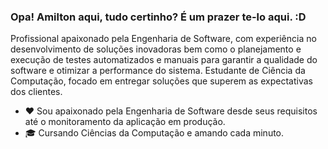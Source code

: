 ### Opa! Amilton aqui, tudo certinho? É um prazer te-lo aqui. :D
Profissional apaixonado pela Engenharia de Software, com experiência no desenvolvimento de soluções inovadoras bem como o planejamento e execução de testes automatizados e manuais para garantir a qualidade do software e otimizar a performance do sistema. Estudante de Ciência da Computação, focado em entregar soluções que superem as expectativas dos clientes.

- ❤️ Sou apaixonado pela Engenharia de Software desde seus requisitos até o monitoramento da aplicação em produção.
- 🎓 Cursando Ciências da Computação e amando cada minuto.


          
          
